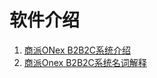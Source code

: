 软件介绍 
================================================

1. [商派ONex B2B2C系统介绍](1.introduce.md)
1. [商派Onex B2B2C系统名词解释](2.glossary.md)
